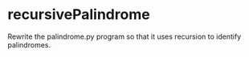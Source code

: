# recursivePalindrome

Rewrite the
palindrome.py program so that it uses recursion to identify palindromes. 
